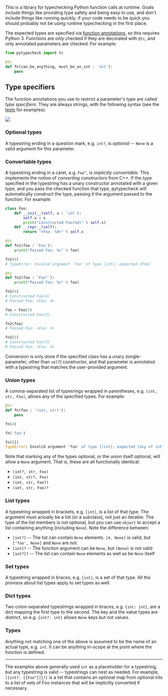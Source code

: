 This is a library for typechecking Python function calls at runtime. Goals include things like providing type safety and being easy to use, and don't include things like running quickly; if your code needs to be quick you should probably not be using runtime typechecking in the first place.

The expected types are specified via [function annotations](https://docs.python.org/3/tutorial/controlflow.html#function-annotations), so this requires Python 3. Functions are only checked if they are decorated with `@tc`, and only annotated parameters are checked. For example:

```python
from pytypecheck import tc

@tc
def fn(can_be_anything, must_be_an_int : 'int'):
    pass
```

## Type specifiers

The function annotations you use to restrict a parameter's type are called *type specifiers*. They are always strings, with the following syntax (see the [tests](/test.py) for examples):

![](/../doc-imgs/typestring.png?raw=true)

### Optional types

A typestring ending in a question mark, e.g. `int?`, is *optional* -- `None` is a valid argument for this parameter.

### Convertable types

A typestring ending in a caret, e.g. `Foo^`, is *implicitly convertable*. This implements the notion of *converting constructors* from C++. If the type specified in the typestring has a unary constructor annotated with a given type, and you pass the checked function that type, pytypecheck will automatically construct the type, passing it the argument passed to the function. For example:

```python
class Foo:
    def __init__(self, x : 'int'):
        self.x = x
        print("Constructed Foo(%d)" % self.x)
    def __repr__(self):
        return "<Foo: %d>" % self.x

@tc
def fn1(foo : 'Foo'):
    print("Passed Foo: %s" % foo)

fn1(4)
# TypeError: Invalid argument `foo' of type [int]; expected [Foo]

@tc
def fn2(foo : 'Foo^'):
    print("Passed Foo: %s" % foo)

fn2(4)
# Constructed Foo(4)
# Passed Foo: <Foo: 4>

foo = Foo(5)
# Constructed Foo(5)

fn2(foo)
# Passed Foo: <Foo: 5>

fn2(5)
# Constructed Foo(5)
# Passed Foo: <Foo: 5>
```

Conversion is only done if the specified class has a unary (single-parameter, other than `self`) constructor, and that parameter is annotated with a typestring that matches the user-provided argument.

### Union types

A comma-separated list of typesrings wrapped in parentheses, e.g. `(int, str, Foo)`, allows any of the specified types. For example:

```python
@tc
def fn(foo : '(int, str)'):
    pass

fn(4)

fn('foo')

fn([])
TypeError: Invalid argument `foo' of type [list]; expected [any of int, str]
```

Note that marking any of the types optional, or the union itself optional, will allow a `None` argument. That is, these are all functionally identical:

* `(int?, str, Foo)`
* `(int, str?, Foo)`
* `(int, str, Foo?)`
* `(int, str, Foo)?`

### List types

A typestring wrapped in brackets, e.g. `[int]`, is a list of that type. The argument must actually be a list (or a subclass), not just an iterable. The type of the list members is not optional, but you can use `object` to accept a list containing anything (including `None`). Note the difference between:

* `[int?]` -- The list can contain `None` elements. `[4, None]` is valid, but `['foo', None]` and `None` are not.
* `[int]?` -- The function argument can be `None`, but `[None]` is not valid
* `[int?]?` -- The list can contain `None` elements as well as be `None` itself

### Set types

A typestring wrapped in braces, e.g. `{int}`, is a set of that type. All the provisos about list types apply to set types as well.

### Dict types

Two colon-separated typestrings wrapped in braces, e.g. `{int: int}`, are a dict mapping the first type to the second. The key and the value types are distinct, so e.g. `{int?: int}` allows `None` keys but not values.

### Types

Anything not matching one of the above is assumed to be the name of an actual type, e.g. `int`. It can be anything in-scope at the point where the function is defined.

---

The examples above generally used `int` as a placeholder for a typestring, but any typestring is valid -- typestrings can nest as needed. For example, `[{int?: [{Foo^}]}?]` is a list that contains an optional map from optional ints to a list of sets of Foo instances that will be implicitly converted if necessary.
